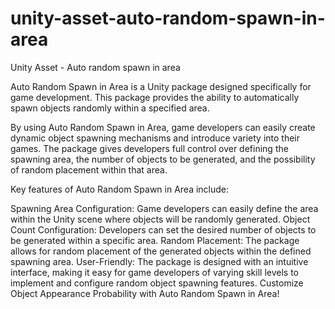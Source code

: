 # unity-asset-auto-random-spawn-in-area
Unity Asset - Auto random spawn in area

Auto Random Spawn in Area is a Unity package designed specifically for game development. This package provides the ability to automatically spawn objects randomly within a specified area.

By using Auto Random Spawn in Area, game developers can easily create dynamic object spawning mechanisms and introduce variety into their games. The package gives developers full control over defining the spawning area, the number of objects to be generated, and the possibility of random placement within that area.

Key features of Auto Random Spawn in Area include:

Spawning Area Configuration: Game developers can easily define the area within the Unity scene where objects will be randomly generated.
Object Count Configuration: Developers can set the desired number of objects to be generated within a specific area.
Random Placement: The package allows for random placement of the generated objects within the defined spawning area.
User-Friendly: The package is designed with an intuitive interface, making it easy for game developers of varying skill levels to implement and configure random object spawning features.
Customize Object Appearance Probability with Auto Random Spawn in Area!
